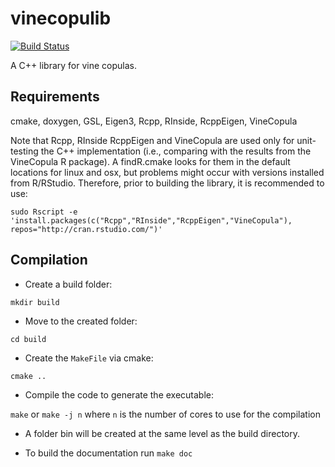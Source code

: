 # vinecopulib
[![Build Status](https://travis-ci.org/tvatter/vinecopulib.svg?branch=master)](https://travis-ci.org/tvatter/vinecopulib)

A C++ library for vine copulas.

## Requirements

cmake, doxygen, GSL, Eigen3, Rcpp, RInside, RcppEigen, VineCopula

Note that Rcpp, RInside RcppEigen and VineCopula are used only for unit-testing the C++ implementation (i.e., comparing with the results from the VineCopula R package).
A findR.cmake looks for them in the default locations for linux and osx, but problems might occur
with versions installed from R/RStudio. Therefore, prior to building the library,
it is recommended to use:

`sudo Rscript -e 'install.packages(c("Rcpp","RInside","RcppEigen","VineCopula"), repos="http://cran.rstudio.com/")'`

## Compilation

* Create a build folder:

`mkdir build`

* Move to the created folder:

`cd build`

* Create the `MakeFile` via cmake:

`cmake ..`

* Compile the code to generate the executable:

`make` or `make -j n` where `n` is the number of cores to use for the compilation

* A folder bin will be created at the same level as the build directory.

* To build the documentation run
`make doc`
